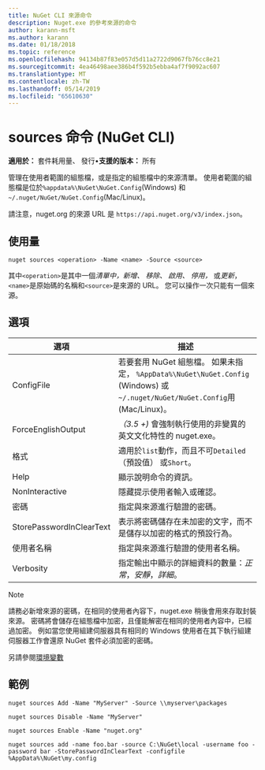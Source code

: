 ```yaml
---
title: NuGet CLI 來源命令
description: Nuget.exe 的參考來源的命令
author: karann-msft
ms.author: karann
ms.date: 01/18/2018
ms.topic: reference
ms.openlocfilehash: 94134b87f83e057d5d11a2722d9067fb76cc8e21
ms.sourcegitcommit: 4ea46498aee386b4f592b5ebba4af7f9092ac607
ms.translationtype: MT
ms.contentlocale: zh-TW
ms.lasthandoff: 05/14/2019
ms.locfileid: "65610630"
---
```

# <a name="sources-command-nuget-cli"></a>sources 命令 (NuGet CLI)

**適用於：** 套件耗用量、 發行&bullet;**支援的版本：** 所有

管理在使用者範圍的組態檔，或是指定的組態檔中的來源清單。 使用者範圍的組態檔是位於`%appdata%\NuGet\NuGet.Config`(Windows) 和`~/.nuget/NuGet/NuGet.Config`(Mac/Linux)。

請注意，nuget.org 的來源 URL 是 `https://api.nuget.org/v3/index.json`。

## <a name="usage"></a>使用量

```cli
nuget sources <operation> -Name <name> -Source <source>
```

其中`<operation>`是其中一個*清單中，新增、 移除、 啟用、 停用，* 或*更新*，`<name>`是原始碼的名稱和`<source>`是來源的 URL。 您可以操作一次只能有一個來源。

## <a name="options"></a>選項

| 選項 | 描述 |
| --- | --- |
| ConfigFile | 若要套用 NuGet 組態檔。 如果未指定， `%AppData%\NuGet\NuGet.Config` (Windows) 或`~/.nuget/NuGet/NuGet.Config`用 (Mac/Linux)。|
| ForceEnglishOutput | *（3.5 +)* 會強制執行使用的非變異的英文文化特性的 nuget.exe。 |
| 格式 | 適用於`list`動作，而且不可`Detailed`（預設值） 或`Short`。 |
| Help | 顯示說明命令的資訊。 |
| NonInteractive | 隱藏提示使用者輸入或確認。 |
| 密碼 | 指定與來源進行驗證的密碼。 |
| StorePasswordInClearText | 表示將密碼儲存在未加密的文字，而不是儲存以加密的格式的預設行為。 |
| 使用者名稱 | 指定與來源進行驗證的使用者名稱。 |
| Verbosity | 指定輸出中顯示的詳細資料的數量：*正常*，*安靜*，*詳細*。 |

> [!Note]
> 請務必新增來源的密碼，在相同的使用者內容下，nuget.exe 稍後會用來存取封裝來源。 密碼將會儲存在組態檔中加密，且僅能解密在相同的使用者內容中，已經過加密。 例如當您使用組建伺服器具有相同的 Windows 使用者在其下執行組建伺服器工作會還原 NuGet 套件必須加密的密碼。

另請參閱[環境變數](cli-ref-environment-variables.md)

## <a name="examples"></a>範例

```cli
nuget sources Add -Name "MyServer" -Source \\myserver\packages

nuget sources Disable -Name "MyServer"

nuget sources Enable -Name "nuget.org"

nuget sources add -name foo.bar -source C:\NuGet\local -username foo -password bar -StorePasswordInClearText -configfile %AppData%\NuGet\my.config
```
